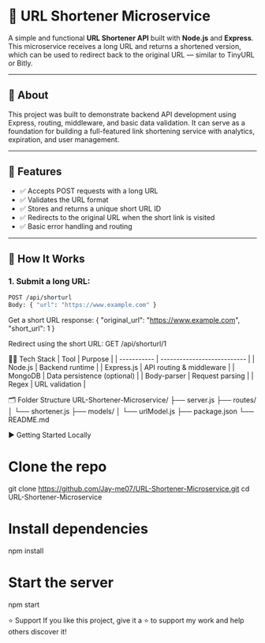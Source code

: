 # 🔗 URL Shortener Microservice

A simple and functional **URL Shortener API** built with **Node.js** and **Express**. This microservice receives a long URL and returns a shortened version, which can be used to redirect back to the original URL — similar to TinyURL or Bitly.

---

## 📄 About

This project was built to demonstrate backend API development using Express, routing, middleware, and basic data validation. It can serve as a foundation for building a full-featured link shortening service with analytics, expiration, and user management.

---

## 🔧 Features

- ✅ Accepts POST requests with a long URL
- ✅ Validates the URL format
- ✅ Stores and returns a unique short URL ID
- ✅ Redirects to the original URL when the short link is visited
- ✅ Basic error handling and routing

---

## 🚀 How It Works

### 1. Submit a long URL:

```bash
POST /api/shorturl
Body: { "url": "https://www.example.com" }
````
Get a short URL response:
{
  "original_url": "https://www.example.com",
  "short_url": 1
}

 Redirect using the short URL:
 GET /api/shorturl/1

🧑‍💻 Tech Stack
| Tool        | Purpose                     |
| ----------- | --------------------------- |
| Node.js     | Backend runtime             |
| Express.js  | API routing & middleware    |
| MongoDB     | Data persistence (optional) |
| Body-parser | Request parsing             |
| Regex       | URL validation              |

🗂️ Folder Structure
URL-Shortener-Microservice/
├── server.js
├── routes/
│   └── shortener.js
├── models/
│   └── urlModel.js
├── package.json
└── README.md

▶️ Getting Started Locally
# Clone the repo
git clone https://github.com/Jay-me07/URL-Shortener-Microservice.git
cd URL-Shortener-Microservice

# Install dependencies
npm install

# Start the server
npm start

⭐ Support
If you like this project, give it a ⭐ to support my work and help others discover it!

